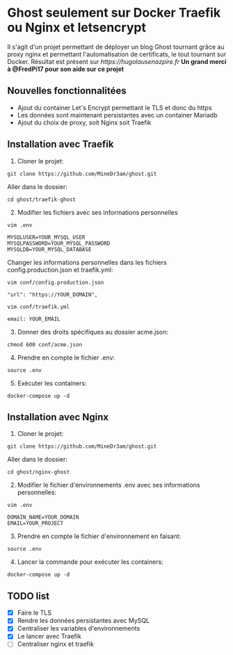 # Ghost seulement sur Docker Traefik ou Nginx et letsencrypt

Il s'agit d'un projet permettant de déployer un blog Ghost tournant grâce au proxy nginx et permettant l'automatisation de certificats, le tout tournant sur Docker.
Résultat est présent sur _https://hugolausenazpire.fr_
**Un grand merci à @FredPi17 pour son aide sur ce projet**

## Nouvelles fonctionnalitées
- Ajout du container Let's Encrypt permettant le TLS et donc du https
- Les données sont maintenant persistantes avec un container Mariadb
- Ajout du choix de proxy, soit Nginx soit Traefik

## Installation avec Traefik
1. Cloner le projet:
```
git clone https://github.com/MineDr3am/ghost.git
```
Aller dans le dossier:
```
cd ghost/traefik-ghost
```

2. Modifier les fichiers avec ses informations personnelles
```
vim .env
```
```
MYSQLUSER=YOUR_MYSQL_USER
MYSQLPASSWORD=YOUR_MYSQL_PASSWORD
MYSQLDB=YOUR_MYSQL_DATABASE
```
Changer les informations personnelles dans les fichiers config.production.json et traefik.yml:
```
vim conf/config.production.json
```
```
"url": "https://YOUR_DOMAIN",
```
```
vim conf/traefik.yml
```
```
email: YOUR_EMAIL
```
3. Donner des droits spécifiques au dossier acme.json:
```
chmod 600 conf/acme.json
```
4. Prendre en compte le fichier .env:
```
source .env
```
5. Exécuter les containers:
```
docker-compose up -d
```

## Installation avec Nginx
1. Cloner le projet:
```
git clone https://github.com/MineDr3am/ghost.git
```
Aller dans le dossier:
```
cd ghost/nginx-ghost
```
2. Modifier le fichier d'environnements .env avec ses informations personnelles:
```
vim .env
```
```
DOMAIN_NAME=YOUR_DOMAIN
EMAIL=YOUR_PROJECT
```
3. Prendre en compte le fichier d'environnement en faisant:
```
source .env
```
4. Lancer la commande pour exécuter les containers:
```
docker-compose up -d
```

## TODO list
- [x] Faire le TLS
- [X] Rendre les données persistantes avec MySQL
- [x] Centraliser les variables d'environnements
- [x] Le lancer avec Traefik
- [ ] Centraliser nginx et traefik
